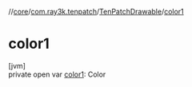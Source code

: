 //[core](../../../index.md)/[com.ray3k.tenpatch](../index.md)/[TenPatchDrawable](index.md)/[color1](color1.md)

# color1

[jvm]\
private open var [color1](color1.md): Color
